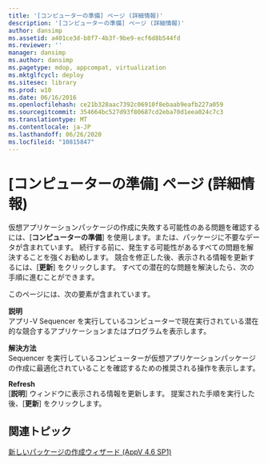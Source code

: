 ```yaml
---
title: '[コンピューターの準備] ページ (詳細情報)'
description: '[コンピューターの準備] ページ (詳細情報)'
author: dansimp
ms.assetid: a401ce3d-b8f7-4b3f-9be9-ecf6d8b544fd
ms.reviewer: ''
manager: dansimp
ms.author: dansimp
ms.pagetype: mdop, appcompat, virtualization
ms.mktglfcycl: deploy
ms.sitesec: library
ms.prod: w10
ms.date: 06/16/2016
ms.openlocfilehash: ce21b328aac7392c06910f8ebaab9eafb227a059
ms.sourcegitcommit: 354664bc527d93f80687cd2eba70d1eea024c7c3
ms.translationtype: MT
ms.contentlocale: ja-JP
ms.lasthandoff: 06/26/2020
ms.locfileid: "10815847"
---
```

# [コンピューターの準備] ページ (詳細情報)


仮想アプリケーションパッケージの作成に失敗する可能性のある問題を確認するには、[**コンピューターの準備**] を使用します。または、パッケージに不要なデータが含まれています。 続行する前に、発生する可能性があるすべての問題を解決することを強くお勧めします。 競合を修正した後、表示される情報を更新するには、[**更新**] をクリックします。 すべての潜在的な問題を解決したら、次の手順に進むことができます。

このページには、次の要素が含まれています。

<a href="" id="description"></a>**説明**  
アプリ-V Sequencer を実行しているコンピューターで現在実行されている潜在的な競合するアプリケーションまたはプログラムを表示します。

<a href="" id="resolution"></a>**解決方法**  
Sequencer を実行しているコンピューターが仮想アプリケーションパッケージの作成に最適化されていることを確認するための推奨される操作を表示します。

<a href="" id="refresh"></a>**Refresh**  
[**説明**] ウィンドウに表示される情報を更新します。 提案された手順を実行した後、[**更新**] をクリックします。

## 関連トピック


[新しいパッケージの作成ウィザード (AppV 4.6 SP1)](create-new-package-wizard---appv-46-sp1-.md)

 

 





